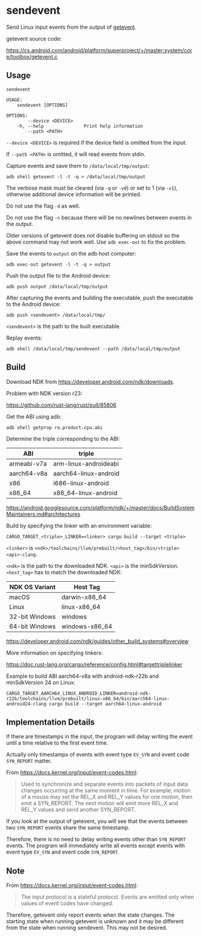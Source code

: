 # sendevent

Send Linux input events from the output of [getevent](https://source.android.com/devices/input/getevent).

getevent source code:

https://cs.android.com/android/platform/superproject/+/master:system/core/toolbox/getevent.c

## Usage

```
sendevent 

USAGE:
    sendevent [OPTIONS]

OPTIONS:
        --device <DEVICE>    
    -h, --help               Print help information
        --path <PATH>
```

`--device <DEVICE>` is required if the device field is omitted from the input.

If `--path <PATH>` is omitted, it will read events from stdin.



Capture events and save them to `/data/local/tmp/output`:

```
adb shell getevent -l -t -q > /data/local/tmp/output
```

The verbose mask must be cleared (via `-q` or `-v0`) or set to 1 (via `-v1`), otherwise additional device information will be printed.

Do not use the flag `-d` as well.

Do not use the flag `-n` because there will be no newlines between events in the output.



Older versions of getevent does not disable buffering on stdout so the above command may not work well. Use `adb exec-out` to fix the problem.

Save the events to `output` on the adb host computer:

```
adb exec-out getevent -l -t -q > output
```

Push the output file to the Android device:

```
adb push output /data/local/tmp/output
```



After capturing the events and building the executable, push the executable to the Android device:

```
adb push <sendevent> /data/local/tmp/
```

`<sendevent>` is the path to the built executable.

Replay events:

```
adb shell /data/local/tmp/sendevent --path /data/local/tmp/output
```

## Build

Download NDK from https://developer.android.com/ndk/downloads.

Problem with NDK version r23:

https://github.com/rust-lang/rust/pull/85806

Get the ABI using adb:

```
adb shell getprop ro.product.cpu.abi
```

Determine the triple corresponding to the ABI:

| ABI         | triple                |
| ----------- | --------------------- |
| armeabi-v7a | arm-linux-androideabi |
| aarch64-v8a | aarch64-linux-android |
| x86         | i686-linux-android    |
| x86_64      | x86_64-linux-android  |

https://android.googlesource.com/platform/ndk/+/master/docs/BuildSystemMaintainers.md#architectures

Build by specifying the linker with an environment variable:

```
CARGO_TARGET_<triple>_LINKER=<linker> cargo build --target <triple>
```

`<linker>` is `<ndk>/toolchains/llvm/prebuilt/<host_tag>/bin/<triple><api>-clang`.

`<ndk>` is the path to the downloaded NDK. `<api>` is the minSdkVersion. `<host_tag>` has to match the downloaded NDK:

| NDK OS Variant | Host Tag       |
| -------------- | -------------- |
| macOS          | darwin-x86_64  |
| Linux          | linux-x86_64   |
| 32-bit Windows | windows        |
| 64-bit Windows | windows-x86_64 |

https://developer.android.com/ndk/guides/other_build_systems#overview

More information on specifying linkers:

https://doc.rust-lang.org/cargo/reference/config.html#targettriplelinker

Example to build ABI aarch64-v8a with android-ndk-r22b and minSdkVersion 24 on Linux:

```
CARGO_TARGET_AARCH64_LINUX_ANDROID_LINKER=android-ndk-r22b/toolchains/llvm/prebuilt/linux-x86_64/bin/aarch64-linux-android24-clang cargo build --target aarch64-linux-android
```

## Implementation Details

If there are timestamps in the input, the program will delay writing the event until a time relative to the first event time.

Actually only timestamps of events with event type `EV_SYN` and event code `SYN_REPORT` matter.

From https://docs.kernel.org/input/event-codes.html:

> Used to synchronize and separate events into packets of input data changes occurring at the same moment in time. For example, motion of a mouse may set the REL_X and REL_Y values for one motion, then emit a SYN_REPORT. The next motion will emit more REL_X and REL_Y values and send another SYN_REPORT.

If you look at the output of getevent, you will see that the events between two `SYN_REPORT` events share the same timestamp.

Therefore, there is no need to delay writing events other than `SYN_REPORT` events. The program will immediately write all events except events with event type `EV_SYN` and event code `SYN_REPORT`. 

## Note

From https://docs.kernel.org/input/event-codes.html:

> The input protocol is a stateful protocol. Events are emitted only when values of event codes have changed.

Therefore, getevent only report events when the state changes. The starting state when running getevent is unknown and it may be different from the state when running sendevent. This may not be desired.